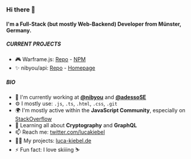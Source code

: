 ### Hi there 👋

#### I'm a Full-Stack (but mostly Web-Backend) Developer from Münster, Germany.

##### CURRENT PROJECTS

- 🎮 Warframe.js: [Repo](https://github.com/WFCD/Warframe.js) - [NPM](https://npmjs.com/warframe.js)
- ✨ nibyou/api: [Repo](https://github.com/nibyou/api) - [Homepage](https://nibyou.com)

##### BIO

- 🏢 I'm currently working at **[@nibyou](https://github.com/nibyou)** and **[@adessoSE](https://github.com/adessoSE)**
- ⚙️ I mostly use: `.js`, `.ts`, `.html`, `.css`, `.git`
- 🌍 I'm mostly active within the **JavaScript Community**, especially on [StackOverflow](https://stackoverflow.com/users/6634591/luca-kiebel)
- 🌱 Learning all about **Cryptography** and **GraphQL**
- 📫 Reach me: [twitter.com/lucakiebel](https://twitter.com/lucakiebel)
- 👨‍💻 My projects: [luca-kiebel.de](https://luca-kiebel.de#projects)
- ⚡️ Fun fact: I love skiiing ⛷️
